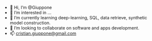 - 👋 Hi, I’m @Giuppone
- 👀 I’m interested in  ...
- 🌱 I’m currently learning deep-learning, SQL, data retrieve, synthetic model construction.
- 💞️ I’m looking to collaborate on software and apps development.
- 📫 cristian.giuppone@gmail.com

<!---
Giuppone/Giuppone is a ✨ special ✨ repository because its `README.md` (this file) appears on your GitHub profile.
You can click the Preview link to take a look at your changes.
--->
